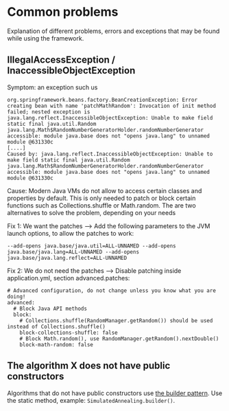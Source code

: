 # Common problems

Explanation of different problems, errors and exceptions that may be found while using the framework.

## IllegalAccessException / InaccessibleObjectException

Symptom: an exception such us
```
org.springframework.beans.factory.BeanCreationException: Error creating bean with name 'patchMathRandom': Invocation of init method failed; nested exception is java.lang.reflect.InaccessibleObjectException: Unable to make field static final java.util.Random java.lang.Math$RandomNumberGeneratorHolder.randomNumberGenerator accessible: module java.base does not "opens java.lang" to unnamed module @631330c
[....]
Caused by: java.lang.reflect.InaccessibleObjectException: Unable to make field static final java.util.Random java.lang.Math$RandomNumberGeneratorHolder.randomNumberGenerator accessible: module java.base does not "opens java.lang" to unnamed module @631330c
```

Cause: Modern Java VMs do not allow to access certain classes and properties by default. This is only needed to patch or block certain functions such as Collections.shuffle or Math.random. The are two alternatives to solve the problem, depending on your needs

Fix 1: We want the patches --> Add the following parameters to the JVM launch options, to allow the patches to work:
```
--add-opens java.base/java.util=ALL-UNNAMED --add-opens java.base/java.lang=ALL-UNNAMED --add-opens java.base/java.lang.reflect=ALL-UNNAMED
```

Fix 2: We do not need the patches --> Disable patching inside application.yml, section advanced.patches:
```
# Advanced configuration, do not change unless you know what you are doing!
advanced:
  # Block Java API methods
  block:
    # Collections.shuffle(RandomManager.getRandom()) should be used instead of Collections.shuffle()
    block-collections-shuffle: false
    # Block Math.random(), use RandomManager.getRandom().nextDouble()
    block-math-random: false
```

## The algorithm X does not have public constructors
Algorithms that do not have public constructors use [the builder pattern](https://stackoverflow.com/questions/328496/when-would-you-use-the-builder-pattern). Use the static method, example: `SimulatedAnnealing.builder()`.
